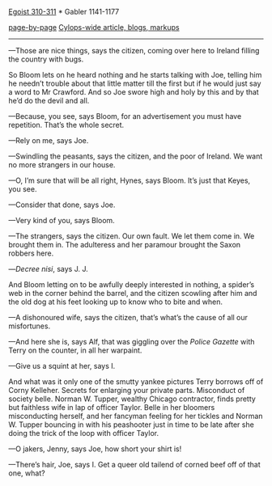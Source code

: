 [Egoist 310-311](https://archive.org/stream/ulysses00joyc_1?ref=ol#page/310/mode/2up) * Gabler 1141-1177

[page-by-page](http://ulyssespages.blogspot.com/2014/11/p310.html)
[Cylops-wide article, blogs, markups](https://github.com/upup1904/ulysses_splits/blob/master/cyclops/episode_bookmarks.md)

- - - - - - - - -

—Those are nice things, says the citizen, coming over here to Ireland filling the country with bugs.

So Bloom lets on he heard nothing and he starts talking with Joe, telling him he needn’t trouble about that little matter till the first but if he would just say a word to Mr Crawford. And so Joe swore high and holy by this and by that he’d do the devil and all.

—Because, you see, says Bloom, for an advertisement you must have repetition. That’s the whole secret.

—Rely on me, says Joe.

—Swindling the peasants, says the citizen, and the poor of Ireland. We want no more strangers in our house.

—O, I’m sure that will be all right, Hynes, says Bloom. It’s just that Keyes, you see.

—Consider that done, says Joe.

—Very kind of you, says Bloom.

—The strangers, says the citizen. Our own fault. We let them come in. We brought them in. The adulteress and her paramour brought the Saxon robbers here.

—*Decree nisi*, says J. J.

And Bloom letting on to be awfully deeply interested in nothing, a spider’s web in the corner behind the barrel, and the citizen scowling after him and the old dog at his feet looking up to know who to bite and when.

—A dishonoured wife, says the citizen, that’s what’s the cause of all our misfortunes.

—And here she is, says Alf, that was giggling over the *Police Gazette* with Terry on the counter, in all her warpaint.

—Give us a squint at her, says I.

And what was it only one of the smutty yankee pictures Terry borrows off of Corny Kelleher. Secrets for enlarging your private parts. Misconduct of society belle. Norman W. Tupper, wealthy Chicago contractor, finds pretty but faithless wife in lap of officer Taylor. Belle in her bloomers misconducting herself, and her fancyman feeling for her tickles and Norman W. Tupper bouncing in with his peashooter just in time to be late after she doing the trick of the loop with officer Taylor.

—O jakers, Jenny, says Joe, how short your shirt is!

—There’s hair, Joe, says I. Get a queer old tailend of corned beef off of that one, what?

